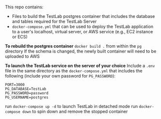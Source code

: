 This repo contains:

- Files to build the TestLab postgres container that includes the database and tables required for the TestLab Server
- `docker-compose.yml` that can be used to deploy the TestLab application to a user's localhost, virtual server, or AWS service (e.g., EC2 instance or ECS)

**To rebuild the postgres container**
`docker build .` from within the `pg` directory
If the schema is changed, the newly built container will need to be uploaded to AWS

**To launch the TestLab service on the server of your choice**
Include a `.env` file in the same directory as the `docker-compose.yml` that includes the following (include your own password for `PG_PASSWORD`):

```
PORT=3000
PG_DATABASE=TestLab
PG_PASSWORD=password
PG_USERNAME=postgres
```

run `docker-compose up -d` to launch TestLab in detached mode
run `docker-compose down` to spin down and remove the stopped container
